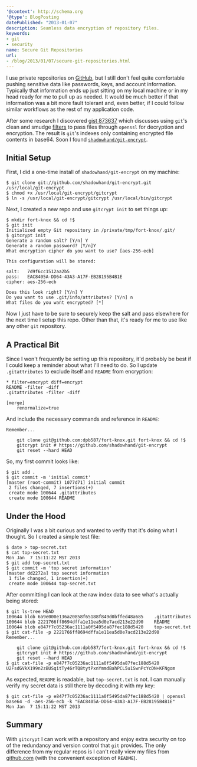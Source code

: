 ```yaml
---
'@context': http://schema.org
'@type': BlogPosting
datePublished: "2013-01-07"
description: Seamless data encryption of repository files.
keywords:
- git
- security
name: Secure Git Repositories
url:
- /blog/2013/01/07/secure-git-repositories.html
---
```


I use private repositories on [GitHub][1], but I still don't feel quite comfortable pushing sensitive data like
passwords, keys, and account information. Typically that information ends up just sitting on my local machine or in my
head ready for me to pull up as needed. It would be much better if that information was a bit more fault tolerant and,
even better, if I could follow similar workflows as the rest of my application code.

After some research I discovered [gist 873637][2] which discusses using `git`'s clean and smudge [filters][4] to pass
files through `openssl` for decryption and encryption. The result is `git`'s indexes only containing encrypted file
contents in base64. Soon I found [`shadowhand/git-encrypt`][3].


## Initial Setup

First, I did a one-time install of `shadowhand/git-encrypt` on my machine:

```
$ git clone git://github.com/shadowhand/git-encrypt.git /usr/local/git-encrypt
$ chmod +x /usr/local/git-encrypt/gitcrypt
$ ln -s /usr/local/git-encrypt/gitcrypt /usr/local/bin/gitcrypt
```

Next, I created a new repo and use `gitcrypt init` to set things up:

```
$ mkdir fort-knox && cd !$
$ git init
Initialized empty Git repository in /private/tmp/fort-knox/.git/
$ gitcrypt init
Generate a random salt? [Y/n] Y
Generate a random password? [Y/n]Y
What encryption cipher do you want to use? [aes-256-ecb] 

This configuration will be stored:

salt:   7d9f6cc1512aa2b5
pass:   EAC8405A-DD64-43A3-A17F-EB28195B4B1E
cipher: aes-256-ecb

Does this look right? [Y/n] Y
Do you want to use .git/info/attributes? [Y/n] n
What files do you want encrypted? [*] 
```

Now I just have to be sure to securely keep the salt and pass elsewhere for the next time I setup this repo. Other than
that, it's ready for me to use like any other `git` repository.


## A Practical Bit

Since I won't frequently be setting up this repository, it'd probably be best if I could keep a reminder about what I'll
need to do. So I update `.gitattributes` to exclude itself and `README` from encryption:

```vim
* filter=encrypt diff=encrypt
README -filter -diff
.gitattributes -filter -diff

[merge]
    renormalize=true
```

And include the necessary commands and reference in `README`:

```
Remember...

    git clone git@github.com:dpb587/fort-knox.git fort-knox && cd !$
    gitcrypt init # https://github.com/shadowhand/git-encrypt
    git reset --hard HEAD
```

So, my first commit looks like:

```
$ git add .
$ git commit -m 'initial commit'
[master (root-commit) 1077d71] initial commit
 2 files changed, 7 insertions(+)
 create mode 100644 .gitattributes
 create mode 100644 README
```


## Under the Hood

Originally I was a bit curious and wanted to verify that it's doing what I thought. So I created a simple test file:

```
$ date > top-secret.txt
$ cat top-secret.txt 
Mon Jan  7 15:11:22 MST 2013
$ git add top-secret.txt
$ git commit -m 'top secret information'
[master dd2272a] top secret information
 1 file changed, 1 insertion(+)
 create mode 100644 top-secret.txt
```

After committing I can look at the raw index data to see what's actually being stored:

```
$ git ls-tree HEAD
100644 blob 6a9e000e136a20858f65188f849d0bffed48a685	.gitattributes
100644 blob 2221766ff8694dffa1e11ea5d0e7acd213e22d90	README
100644 blob e847f7c05236ac1111a0f5495da87fec188d5420	top-secret.txt
$ git cat-file -p 2221766ff8694dffa1e11ea5d0e7acd213e22d90
Remember...

    git clone git@github.com:dpb587/fort-knox.git fort-knox && cd !$
    gitcrypt init # https://github.com/shadowhand/git-encrypt
    git reset --hard HEAD
$ git cat-file -p e847f7c05236ac1111a0f5495da87fec188d5420
U2FsdGVkX199n2zBUSqitTy46rTQ8tytPxnYmmdBahPCL5u1SwnPcYcDN+KFNgom
```

As expected, `README` is readable, but `top-secret.txt` is not. I can manually verify my secret data is still there by
decoding it with my key:

```
$ git cat-file -p e847f7c05236ac1111a0f5495da87fec188d5420 | openssl base64 -d -aes-256-ecb -k "EAC8405A-DD64-43A3-A17F-EB28195B4B1E"
Mon Jan  7 15:11:22 MST 2013
```


## Summary

With `gitcrypt` I can work with a repository and enjoy extra security on top of the redundancy and version control that
`git` provides. The only difference from my regular repos is I can't really view my files from [github.com][1] (with the
convenient exception of `README`).


 [1]: https://github.com/
 [2]: https://gist.github.com/873637
 [3]: https://github.com/shadowhand/git-encrypt
 [4]: http://git-scm.com/book/ch7-2.html#Keyword-Expansion
